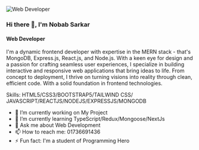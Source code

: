 ![Web Developer](https://media.licdn.com/dms/image/D5616AQGx_QYOEwd7mQ/profile-displaybackgroundimage-shrink_350_1400/0/1708886982868?e=1720656000&v=beta&t=yOyFo_X58TfUT3shSyJ85HMjYTh2UZE8oKGdsXgPSw0)

### Hi there 👋, I'm Nobab Sarkar
#### Web Developer

I'm a dynamic frontend developer with expertise in the MERN stack - that's MongoDB, Express.js, React.js, and Node.js. With a keen eye for design and a passion for crafting seamless user experiences, I specialize in building interactive and responsive web applications that bring ideas to life. From concept to deployment, I thrive on turning visions into reality through clean, efficient code. With a solid foundation in frontend technologies.

Skills: HTML5/CSS3/BOOTSTRAP5/TAILWIND CSS/ JAVASCRIPT/REACTJS/NODEJS/EXPRESSJS/MONGODB

- 🔭 I’m currently working on My Project 
- 🌱 I’m currently learning TypeScript/Redux/Mongoose/NextJs 
- 💬 Ask me about Web Development 
- 📫 How to reach me: 01736691436 
- ⚡ Fun fact: I'm a student of Programming Hero 



